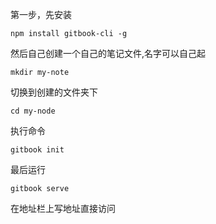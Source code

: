 第一步，先安装

```
npm install gitbook-cli -g

```
然后自己创建一个自己的笔记文件,名字可以自己起

```
mkdir my-note

```
切换到创建的文件夹下

```
cd my-node

```
执行命令

```
gitbook init

```
最后运行

```
gitbook serve

```
在地址栏上写地址直接访问
